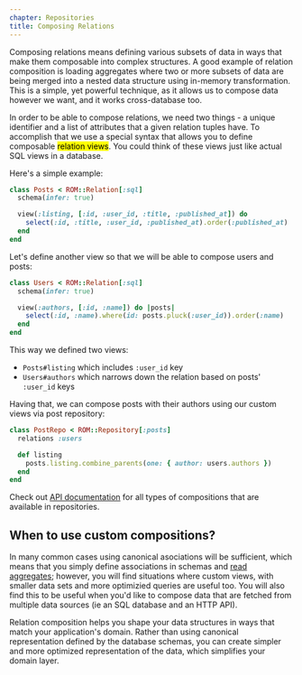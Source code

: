 ```yaml
---
chapter: Repositories
title: Composing Relations
---
```


Composing relations means defining various subsets of data in ways that make
them composable into complex structures. A good example of relation composition
is loading aggregates where two or more subsets of data are being merged into
a nested data structure using in-memory transformation. This is a simple, yet
powerful technique, as it allows us to compose data however we want, and it works
cross-database too.

In order to be able to compose relations, we need two things - a unique identifier
and a list of attributes that a given relation tuples have. To accomplish that
we use a special syntax that allows you to define composable <mark>relation views</mark>.
You could think of these views just like actual SQL views in a database.

Here's a simple example:

``` ruby
class Posts < ROM::Relation[:sql]
  schema(infer: true)

  view(:listing, [:id, :user_id, :title, :published_at]) do
    select(:id, :title, :user_id, :published_at).order(:published_at)
  end
end
```

Let's define another view so that we will be able to compose users and posts:

``` ruby
class Users < ROM::Relation[:sql]
  schema(infer: true)

  view(:authors, [:id, :name]) do |posts|
    select(:id, :name).where(id: posts.pluck(:user_id)).order(:name)
  end
end
```

This way we defined two views:

- `Posts#listing` which includes `:user_id` key
- `Users#authors` which narrows down the relation based on posts' `:user_id` keys

Having that, we can compose posts with their authors using our custom views via
post repository:

``` ruby
class PostRepo < ROM::Repository[:posts]
  relations :users

  def listing
    posts.listing.combine_parents(one: { author: users.authors })
  end
end
```

Check out [API documentation](http://www.rubydoc.info/github/taqtiqa/ramets-repository/ROM/Repository/RelationProxy/Combine)
for all types of compositions that are available in repositories.

## When to use custom compositions?

In many common cases using canonical asociations will be sufficient, which means
that you simply define associations in schemas and
[read aggregates](/%{version}/learn/repositories/reading-aggregates); however, you will find
situations where custom views, with smaller data sets and more optimizied queries
are useful too. You will also find this to be useful when you'd like to compose
data that are fetched from multiple data sources (ie an SQL database and an HTTP API).

Relation composition helps you shape your data structures in ways that match your
application's domain. Rather than using canonical representation defined by the
database schemas, you can create simpler and more optimized representation of the
data, which simplifies your domain layer.
